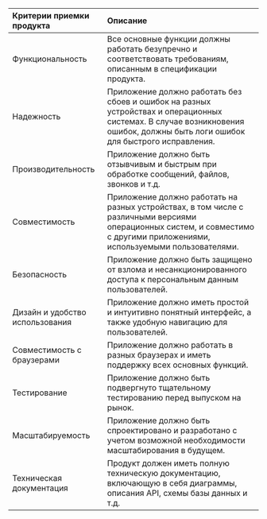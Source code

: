 


| Критерии приемки продукта|	Описание |
| :-------------- | :------------------------------------- |
|Функциональность	|Все основные функции должны работать безупречно и соответствовать требованиям, описанным в спецификации продукта.|
|Надежность	|Приложение должно работать без сбоев и ошибок на разных устройствах и операционных системах. В случае возникновения ошибок, должны быть логи ошибок для быстрого исправления.
|Производительность	|Приложение должно быть отзывчивым и быстрым при обработке сообщений, файлов, звонков и т.д.
|Совместимость	|Приложение должно работать на разных устройствах, в том числе с различными версиями операционных систем, и совместимо с другими приложениями, используемыми пользователями.
|Безопасность	|Приложение должно быть защищено от взлома и несанкционированного доступа к персональным данным пользователей.
|Дизайн и удобство использования	|Приложение должно иметь простой и интуитивно понятный интерфейс, а также удобную навигацию для пользователей.
|Совместимость с браузерами|	Приложение должно работать в разных браузерах и иметь поддержку всех основных функций.
|Тестирование	|Приложение должно быть подвергнуто тщательному тестированию перед выпуском на рынок.
|Масштабируемость	|Приложение должно быть спроектировано и разработано с учетом возможной необходимости масштабирования в будущем.
|Техническая документация	|Продукт должен иметь полную техническую документацию, включающую в себя диаграммы, описания API, схемы базы данных и т.д.